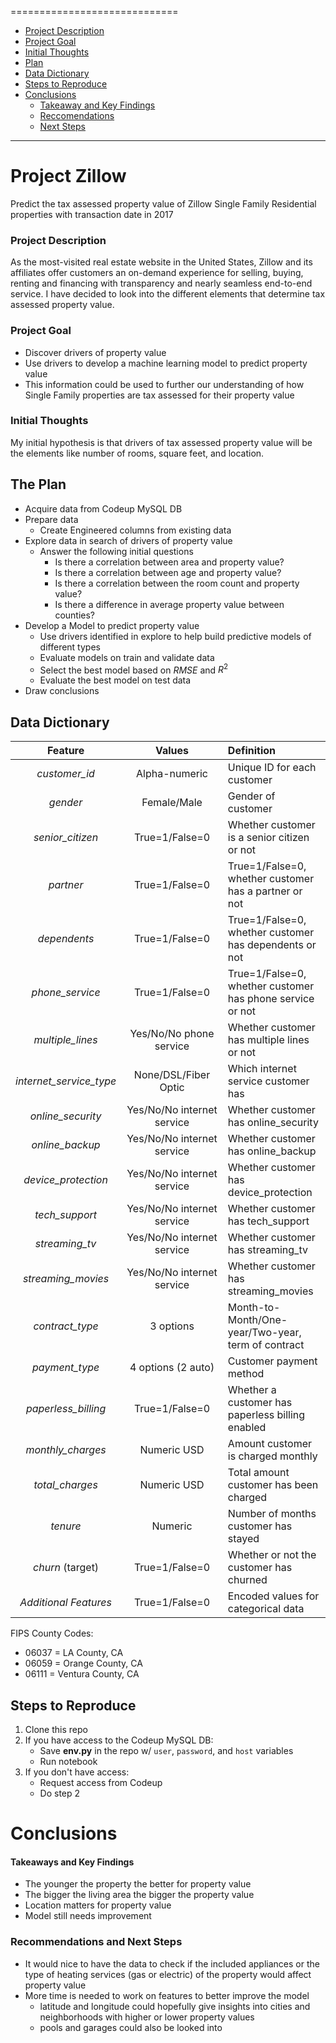 =============================
<!--Created Anchor links to navigate read me better-->

- [Project Description](#project-description)
- [Project Goal](#project-goal)
- [Initial Thoughts](#initial-thoughts)
- [Plan](#the-plan)
- [Data Dictionary](#data-dictionary)
- [Steps to Reproduce](#steps-to-reproduce) 
- [Conclusions](#conclusions)
	- [Takeaway and Key Findings](#takeaways-and-key-findings)
	- [Reccomendations](#recommendations)
	- [Next Steps](#next-steps)

----------------------------------

# Project Zillow

Predict the tax assessed property value of Zillow Single Family Residential properties with transaction date in 2017

### Project Description

As the most-visited real estate website in the United States, Zillow and its affiliates offer customers an on-demand experience for selling, buying, renting and financing with transparency and nearly seamless end-to-end service. I have decided to look into the different elements that determine tax assessed property value.

### Project Goal

* Discover drivers of property value
* Use drivers to develop a machine learning model to predict property value
* This information could be used to further our understanding of how Single Family properties are tax assessed for their property value

### Initial Thoughts

My initial hypothesis is that drivers of tax assessed property value will be the elements like number of rooms, square feet, and location.

## The Plan

* Acquire data from Codeup MySQL DB
* Prepare data
  * Create Engineered columns from existing data
* Explore data in search of drivers of property value
  * Answer the following initial questions
    * Is there a correlation between area and property value?
    * Is there a correlation between age and property value?
    * Is there a correlation between the room count and property value?
    * Is there a difference in average property value between counties?
* Develop a Model to predict property value
  * Use drivers identified in explore to help build predictive models of different types
  * Evaluate models on train and validate data
  * Select the best model based on $RMSE$ and $R^2$
  * Evaluate the best model on test data
* Draw conclusions

## Data Dictionary

|**Feature**|**Values**|**Definition**|
|:--------------------:|:---------------------------:|:-------------------------------------------------------- |
| *customer_id*           | Alpha-numeric               | Unique ID for each customer                              |
| *gender*                | Female/Male                 | Gender of customer                                       |
| *senior_citizen*        | True=1/False=0              | Whether customer is a senior citizen or not              |
| *partner*               | True=1/False=0              | True=1/False=0, whether customer has a partner or not    |
| *dependents*            | True=1/False=0              | True=1/False=0, whether customer has dependents or not   |
| *phone_service*         | True=1/False=0              | True=1/False=0, whether customer has phone service or not|
| *multiple_lines*        | Yes/No/No phone service     | Whether customer has multiple lines or not               |
| *internet_service_type* | None/DSL/Fiber Optic        | Which internet service customer has                      |
| *online_security*       | Yes/No/No internet service  | Whether customer has online_security                     |
| *online_backup*         | Yes/No/No internet service  | Whether customer has online_backup                       |
| *device_protection*     | Yes/No/No internet service  | Whether customer has device_protection                   |
| *tech_support*          | Yes/No/No internet service  | Whether customer has tech_support                        |
| *streaming_tv*          | Yes/No/No internet service  | Whether customer has streaming_tv                        |
| *streaming_movies*      | Yes/No/No internet service  | Whether customer has streaming_movies                    |
| *contract_type*         | 3 options                   | Month-to-Month/One-year/Two-year, term of contract       |
| *payment_type*          | 4 options (2 auto)          | Customer payment method                                  |
| *paperless_billing*     | True=1/False=0              | Whether a customer has paperless billing enabled         |
| *monthly_charges*       | Numeric USD                 | Amount customer is charged monthly                       |
| *total_charges*         | Numeric USD                 | Total amount customer has been charged                   |
| *tenure*                | Numeric                     | Number of months customer has stayed                     |
| *churn* (target)        | True=1/False=0              | Whether or not the customer has churned                  |
| *Additional Features*   | True=1/False=0              | Encoded values for categorical data                      |

FIPS County Codes:

* 06037 = LA County, CA
* 06059 = Orange County, CA
* 06111 = Ventura County, CA

## Steps to Reproduce

1) Clone this repo
2) If you have access to the Codeup MySQL DB:
   - Save **env.py** in the repo w/ `user`, `password`, and `host` variables
   - Run notebook
3) If you don't have access:
   - Request access from Codeup
   - Do step 2

# Conclusions

#### Takeaways and Key Findings

* The younger the property the better for property value
* The bigger the living area the bigger the property value
* Location matters for property value
* Model still needs improvement

### Recommendations and Next Steps

* It would nice to have the data to check if the included appliances or the type of heating services (gas or electric) of the property would affect property value
* More time is needed to work on features to better improve the model
    - latitude and longitude could hopefully give insights into cities and neighborhoods with higher or lower property values
    - pools and garages could also be looked into
